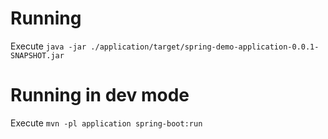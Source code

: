 # Running

Execute `java -jar ./application/target/spring-demo-application-0.0.1-SNAPSHOT.jar` 

# Running in dev mode

Execute `mvn -pl application spring-boot:run`
